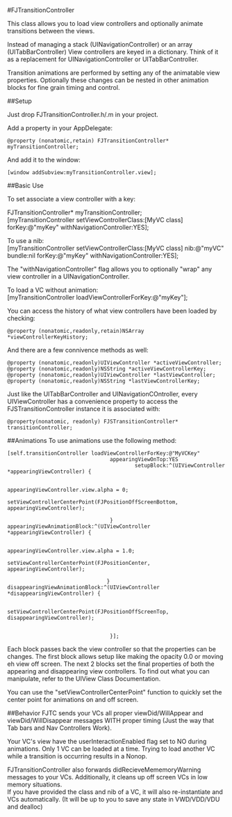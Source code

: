 

#FJTransitionController

This class allows you to load view controllers and optionally animate transitions between the views.

Instead of managing a stack (UINavigationController) or an array (UITabBarController) View controllers are keyed in a dictionary. Think of it as a replacement for UINavigationController or UITabBarController.

Transition animations are performed by setting any of the animatable view properties. Optionally these changes can be nested in other animation blocks for fine grain timing and control.

##Setup

Just drop FJTransitionController.h/.m in your project.

Add a property in your AppDelegate:

    @property (nonatomic,retain) FJTransitionController* myTransitionController;

And add it to the window:

    [window addSubview:myTransitionController.view];


##Basic Use

To set associate a view controller with a key:

FJTransitionController* myTransitionController;  
    [myTransitionController setViewControllerClass:[MyVC class] forKey:@"myKey" withNavigationController:YES];

To use a nib:  
    [myTransitionController setViewControllerClass:[MyVC class] nib:@"myVC" bundle:nil forKey:@"myKey" withNavigationController:YES];

The "withNavigationController" flag allows you to optionally "wrap" any view controller in a UINavigationController.


To load a VC without animation:  
    [myTransitionController loadViewControllerForKey:@"myKey"];


You can access the history of what view controllers have been loaded by checking:

    @property (nonatomic,readonly,retain)NSArray *viewControllerKeyHistory;

And there are a few connivence methods as well:

    @property (nonatomic,readonly)UIViewController *activeViewController;
    @property (nonatomic,readonly)NSString *activeViewControllerKey;
    @property (nonatomic,readonly)UIViewController *lastViewController;
    @property (nonatomic,readonly)NSString *lastViewControllerKey;



Just like the UITabBarController and UINavigationCOntroller, every UIViewController has a convenience property to access the FJSTransitionController instance it is associated with:

    @property(nonatomic, readonly) FJSTransitionController* transitionController;



##Animations
To use animations use the following method:

    [self.transitionController loadViewControllerForKey:@"MyVCKey" 
                                     appearingViewOnTop:YES 
                                             setupBlock:^(UIViewController *appearingViewController) {
                                         
                                                 appearingViewController.view.alpha = 0;
                                                 setViewControllerCenterPoint(FJPositionOffScreenBottom, appearingViewController);
                                         
                                     } appearingViewAnimationBlock:^(UIViewController *appearingViewController) {
                                         
                                         appearingViewController.view.alpha = 1.0;
                                         setViewControllerCenterPoint(FJPositionCenter, appearingViewController);

                                    } disappearingViewAnimationBlock:^(UIViewController *disappearingViewController) {
                                    
                                        setViewControllerCenterPoint(FJPositionOffScreenTop, disappearingViewController);

                                        
                                     }];


Each block passes back the view controller so that the properties can be changes. The first block allows setup like making the opacity 0.0 or moving eh view off screen. The next 2 blocks set the final properties of both the appearing and disappearing view controllers. To find out what you can manipulate, refer to the UIView Class Documentation.

You can use the "setViewControllerCenterPoint" function to quickly set the center point for animations on and off screen.

##Behavior
FJTC sends your VCs all proper viewDid/WillAppear and viewDid/WillDisappear messages WITH proper timing (Just the way that Tab bars and Nav Controllers Work).

Your VC's view have the userInteractionEnabled flag set to NO during animations. Only 1 VC can be loaded at a time. Trying to load another VC while a transition is occurring results in a Nonop.

FJTransitionController also forwards didRecieveMememoryWarning messages to your VCs. Additionally, it cleans up off screen VCs in low memory situations.  
If you have provided the class and nib of a VC, it will also re-instantiate and VCs automatically. (It will be up to you to save any state in VWD/VDD/VDU and dealloc)




